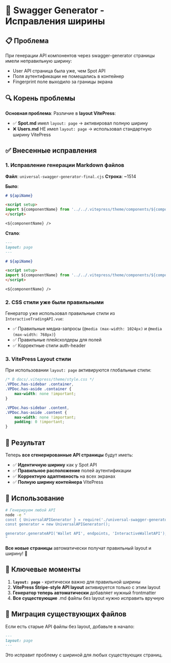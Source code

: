 # 🔧 Swagger Generator - Исправления ширины

## 📋 Проблема

При генерации API компонентов через swagger-generator страницы имели неправильную ширину:
- User API страница была уже, чем Spot API
- Поля аутентификации не помещались в контейнер
- Fingerprint поле выходило за границы экрана

## 🔍 Корень проблемы

**Основная проблема**: Различие в **layout VitePress**:
- ✅ **Spot.md** имел `layout: page` → активировал полную ширину
- ❌ **Users.md** НЕ имел `layout: page` → использовал стандартную ширину VitePress

## ✅ Внесенные исправления

### 1. **Исправление генерации Markdown файлов**

**Файл**: `universal-swagger-generator-final.cjs`
**Строка**: ~1514

**Было**:
```markdown
# ${apiName}

<script setup>
import ${componentName} from '../../.vitepress/theme/components/${componentName}.vue'
</script>

<${componentName} />
```

**Стало**:
```markdown
---
layout: page
---

# ${apiName}

<script setup>
import ${componentName} from '../../.vitepress/theme/components/${componentName}.vue'
</script>

<${componentName} />
```

### 2. **CSS стили уже были правильными**

Генератор уже использовал правильные стили из `InteractiveTradingAPI.vue`:
- ✅ Правильные медиа-запросы (`@media (max-width: 1024px)` и `@media (max-width: 768px)`)
- ✅ Правильные плейсхолдеры для полей
- ✅ Корректные стили auth-header

### 3. **VitePress Layout стили**

При использовании `layout: page` активируются глобальные стили:
```css
/* В docs/.vitepress/theme/style.css */
.VPDoc.has-sidebar .container,
.VPDoc.has-aside .container {
    max-width: none !important;
}

.VPDoc.has-sidebar .content,
.VPDoc.has-aside .content {
    max-width: none !important;
    padding: 0 !important;
}
```

## 🎯 Результат

Теперь **все сгенерированные API страницы** будут иметь:
- ✅ **Идентичную ширину** как у Spot API
- ✅ **Правильное расположение** полей аутентификации
- ✅ **Корректную адаптивность** на всех экранах
- ✅ **Полную ширину контейнера** VitePress

## 🚀 Использование

```bash
# Генерируем любой API
node -e "
const { UniversalAPIGenerator } = require('./universal-swagger-generator-final.cjs');
const generator = new UniversalAPIGenerator();

generator.generateAPI('Wallet API', endpoints, 'InteractiveWalletAPI');
"
```

**Все новые страницы** автоматически получат правильный layout и ширину! 🎉

## 📝 Ключевые моменты

1. **`layout: page`** - критически важно для правильной ширины
2. **VitePress Stripe-style API layout** активируется только с этим layout
3. **Генератор теперь автоматически** добавляет нужный frontmatter
4. **Все существующие** .md файлы без layout нужно исправить вручную

## 🔄 Миграция существующих файлов

Если есть старые API файлы без layout, добавьте в начало:
```markdown
---
layout: page
---
```

Это исправит проблему с шириной для любых существующих страниц. 